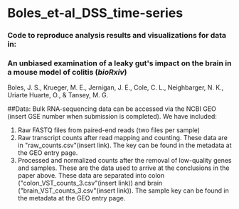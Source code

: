 # Boles_et-al_DSS_time-series
### Code to reproduce analysis results and visualizations for data in:
### **An unbiased examination of a leaky gut's impact on the brain in a mouse model of colitis (*bioRxiv*)**
Boles, J. S., Krueger, M. E., Jernigan, J. E., Cole, C. L., Neighbarger, N. K., Uriarte Huarte, O., & Tansey, M. G.

##Data:
Bulk RNA-sequencing data can be accessed via the NCBI GEO (insert GSE number when submission is completed). We have included:
1. Raw FASTQ files from paired-end reads (two files per sample) 
2. Raw transcript counts after read mapping and counting. These data are in "raw_counts.csv"(insert link). The key can be found in the metadata at the GEO entry page. 
3. Processed and normalized counts after the removal of low-quality genes and samples. These are the data used to arrive at the conclusions in the paper above. These data are separated into colon ("colon_VST_counts_3.csv"(insert link)) and brain ("brain_VST_counts_3.csv"(insert link)). The sample key can be found in the metadata at the GEO entry page. 
